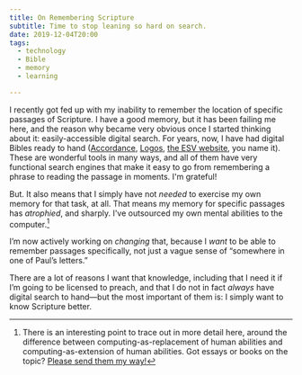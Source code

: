 ```yaml
---
title: On Remembering Scripture
subtitle: Time to stop leaning so hard on search.
date: 2019-12-04T20:00
tags:
  - technology
  - Bible
  - memory
  - learning

---
```


I recently got fed up with my inability to remember the location of specific passages of Scripture. I have a good memory, but it has been failing me here, and the reason why became very obvious once I started thinking about it: easily-accessible digital search. For years, now, I have had digital Bibles ready to hand ([Accordance], [Logos], [the ESV website], you name it). These are wonderful tools in many ways, and all of them have very functional search engines that make it easy to go from remembering a phrase to reading the passage in moments. I'm grateful!

[Accordance]: https://www.accordancebible.com
[Logos]: https://www.logos.com
[the ESV website]: https://www.esv.org/Matthew+1/

But. It also means that I simply have not *needed* to exercise my own memory for that task, at all. That means my memory for specific passages has *atrophied*, and sharply. I've outsourced my own mental abilities to the computer.[^outsourcing]

I’m now actively working on *changing* that, because I *want* to be able to remember passages specifically, not just a vague sense of “somewhere in one of Paul’s letters.”

There are a lot of reasons I want that knowledge, including that I need it if I’m going to be licensed to preach, and that I do not in fact *always* have digital search to hand—but the most important of them is: I simply want to know Scripture better.

[^outsourcing]: There is an interesting point to trace out in more detail here, around the difference between computing-as-replacement of human abilities and computing-as-extension of human abilities. Got essays or books on the topic? [Please send them my way!](mailto:hello@chriskrycho.com?subject=computing-as-replacement)